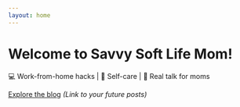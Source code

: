 ```yaml
---
layout: home
---
```


# Welcome to Savvy Soft Life Mom!  

💻 Work-from-home hacks | 🧘 Self-care | 🚀 Real talk for moms  

[Explore the blog](/blog) *(Link to your future posts)*  
